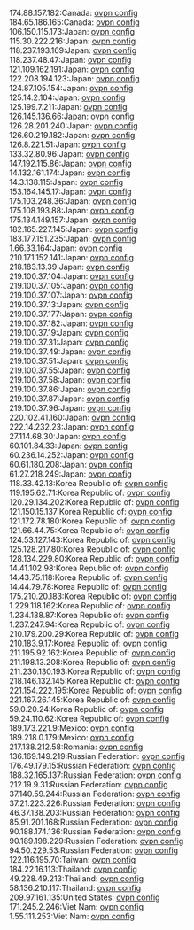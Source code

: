 174.88.157.182:Canada: [ovpn config](vpn/174_88_157_182.ovpn)  
184.65.186.165:Canada: [ovpn config](vpn/184_65_186_165.ovpn)  
106.150.115.173:Japan: [ovpn config](vpn/106_150_115_173.ovpn)  
115.30.222.216:Japan: [ovpn config](vpn/115_30_222_216.ovpn)  
118.237.193.169:Japan: [ovpn config](vpn/118_237_193_169.ovpn)  
118.237.48.47:Japan: [ovpn config](vpn/118_237_48_47.ovpn)  
121.109.162.191:Japan: [ovpn config](vpn/121_109_162_191.ovpn)  
122.208.194.123:Japan: [ovpn config](vpn/122_208_194_123.ovpn)  
124.87.105.154:Japan: [ovpn config](vpn/124_87_105_154.ovpn)  
125.14.2.104:Japan: [ovpn config](vpn/125_14_2_104.ovpn)  
125.199.7.211:Japan: [ovpn config](vpn/125_199_7_211.ovpn)  
126.145.136.66:Japan: [ovpn config](vpn/126_145_136_66.ovpn)  
126.28.201.240:Japan: [ovpn config](vpn/126_28_201_240.ovpn)  
126.60.219.182:Japan: [ovpn config](vpn/126_60_219_182.ovpn)  
126.8.221.51:Japan: [ovpn config](vpn/126_8_221_51.ovpn)  
133.32.80.96:Japan: [ovpn config](vpn/133_32_80_96.ovpn)  
147.192.115.86:Japan: [ovpn config](vpn/147_192_115_86.ovpn)  
14.132.161.174:Japan: [ovpn config](vpn/14_132_161_174.ovpn)  
14.3.138.115:Japan: [ovpn config](vpn/14_3_138_115.ovpn)  
153.164.145.17:Japan: [ovpn config](vpn/153_164_145_17.ovpn)  
175.103.248.36:Japan: [ovpn config](vpn/175_103_248_36.ovpn)  
175.108.193.88:Japan: [ovpn config](vpn/175_108_193_88.ovpn)  
175.134.149.157:Japan: [ovpn config](vpn/175_134_149_157.ovpn)  
182.165.227.145:Japan: [ovpn config](vpn/182_165_227_145.ovpn)  
183.177.151.235:Japan: [ovpn config](vpn/183_177_151_235.ovpn)  
1.66.33.164:Japan: [ovpn config](vpn/1_66_33_164.ovpn)  
210.171.152.141:Japan: [ovpn config](vpn/210_171_152_141.ovpn)  
218.183.13.39:Japan: [ovpn config](vpn/218_183_13_39.ovpn)  
219.100.37.104:Japan: [ovpn config](vpn/219_100_37_104.ovpn)  
219.100.37.105:Japan: [ovpn config](vpn/219_100_37_105.ovpn)  
219.100.37.107:Japan: [ovpn config](vpn/219_100_37_107.ovpn)  
219.100.37.13:Japan: [ovpn config](vpn/219_100_37_13.ovpn)  
219.100.37.177:Japan: [ovpn config](vpn/219_100_37_177.ovpn)  
219.100.37.182:Japan: [ovpn config](vpn/219_100_37_182.ovpn)  
219.100.37.19:Japan: [ovpn config](vpn/219_100_37_19.ovpn)  
219.100.37.31:Japan: [ovpn config](vpn/219_100_37_31.ovpn)  
219.100.37.49:Japan: [ovpn config](vpn/219_100_37_49.ovpn)  
219.100.37.51:Japan: [ovpn config](vpn/219_100_37_51.ovpn)  
219.100.37.55:Japan: [ovpn config](vpn/219_100_37_55.ovpn)  
219.100.37.58:Japan: [ovpn config](vpn/219_100_37_58.ovpn)  
219.100.37.86:Japan: [ovpn config](vpn/219_100_37_86.ovpn)  
219.100.37.87:Japan: [ovpn config](vpn/219_100_37_87.ovpn)  
219.100.37.96:Japan: [ovpn config](vpn/219_100_37_96.ovpn)  
220.102.41.160:Japan: [ovpn config](vpn/220_102_41_160.ovpn)  
222.14.232.23:Japan: [ovpn config](vpn/222_14_232_23.ovpn)  
27.114.68.30:Japan: [ovpn config](vpn/27_114_68_30.ovpn)  
60.101.84.33:Japan: [ovpn config](vpn/60_101_84_33.ovpn)  
60.236.14.252:Japan: [ovpn config](vpn/60_236_14_252.ovpn)  
60.61.180.208:Japan: [ovpn config](vpn/60_61_180_208.ovpn)  
61.27.218.249:Japan: [ovpn config](vpn/61_27_218_249.ovpn)  
118.33.42.13:Korea Republic of: [ovpn config](vpn/118_33_42_13.ovpn)  
119.195.62.71:Korea Republic of: [ovpn config](vpn/119_195_62_71.ovpn)  
120.29.134.202:Korea Republic of: [ovpn config](vpn/120_29_134_202.ovpn)  
121.150.15.137:Korea Republic of: [ovpn config](vpn/121_150_15_137.ovpn)  
121.172.78.180:Korea Republic of: [ovpn config](vpn/121_172_78_180.ovpn)  
121.66.44.75:Korea Republic of: [ovpn config](vpn/121_66_44_75.ovpn)  
124.53.127.143:Korea Republic of: [ovpn config](vpn/124_53_127_143.ovpn)  
125.128.217.80:Korea Republic of: [ovpn config](vpn/125_128_217_80.ovpn)  
128.134.229.80:Korea Republic of: [ovpn config](vpn/128_134_229_80.ovpn)  
14.41.102.98:Korea Republic of: [ovpn config](vpn/14_41_102_98.ovpn)  
14.43.75.118:Korea Republic of: [ovpn config](vpn/14_43_75_118.ovpn)  
14.44.79.78:Korea Republic of: [ovpn config](vpn/14_44_79_78.ovpn)  
175.210.20.183:Korea Republic of: [ovpn config](vpn/175_210_20_183.ovpn)  
1.229.118.162:Korea Republic of: [ovpn config](vpn/1_229_118_162.ovpn)  
1.234.138.87:Korea Republic of: [ovpn config](vpn/1_234_138_87.ovpn)  
1.237.247.94:Korea Republic of: [ovpn config](vpn/1_237_247_94.ovpn)  
210.179.200.29:Korea Republic of: [ovpn config](vpn/210_179_200_29.ovpn)  
210.183.9.17:Korea Republic of: [ovpn config](vpn/210_183_9_17.ovpn)  
211.195.92.162:Korea Republic of: [ovpn config](vpn/211_195_92_162.ovpn)  
211.198.13.208:Korea Republic of: [ovpn config](vpn/211_198_13_208.ovpn)  
211.230.130.193:Korea Republic of: [ovpn config](vpn/211_230_130_193.ovpn)  
218.146.132.145:Korea Republic of: [ovpn config](vpn/218_146_132_145.ovpn)  
221.154.222.195:Korea Republic of: [ovpn config](vpn/221_154_222_195.ovpn)  
221.167.26.145:Korea Republic of: [ovpn config](vpn/221_167_26_145.ovpn)  
59.0.20.24:Korea Republic of: [ovpn config](vpn/59_0_20_24.ovpn)  
59.24.110.62:Korea Republic of: [ovpn config](vpn/59_24_110_62.ovpn)  
189.173.221.9:Mexico: [ovpn config](vpn/189_173_221_9.ovpn)  
189.218.0.179:Mexico: [ovpn config](vpn/189_218_0_179.ovpn)  
217.138.212.58:Romania: [ovpn config](vpn/217_138_212_58.ovpn)  
136.169.149.219:Russian Federation: [ovpn config](vpn/136_169_149_219.ovpn)  
176.49.179.15:Russian Federation: [ovpn config](vpn/176_49_179_15.ovpn)  
188.32.165.137:Russian Federation: [ovpn config](vpn/188_32_165_137.ovpn)  
212.19.9.31:Russian Federation: [ovpn config](vpn/212_19_9_31.ovpn)  
37.140.59.244:Russian Federation: [ovpn config](vpn/37_140_59_244.ovpn)  
37.21.223.226:Russian Federation: [ovpn config](vpn/37_21_223_226.ovpn)  
46.37.138.203:Russian Federation: [ovpn config](vpn/46_37_138_203.ovpn)  
85.91.201.168:Russian Federation: [ovpn config](vpn/85_91_201_168.ovpn)  
90.188.174.136:Russian Federation: [ovpn config](vpn/90_188_174_136.ovpn)  
90.189.198.229:Russian Federation: [ovpn config](vpn/90_189_198_229.ovpn)  
94.50.229.53:Russian Federation: [ovpn config](vpn/94_50_229_53.ovpn)  
122.116.195.70:Taiwan: [ovpn config](vpn/122_116_195_70.ovpn)  
184.22.16.113:Thailand: [ovpn config](vpn/184_22_16_113.ovpn)  
49.228.49.213:Thailand: [ovpn config](vpn/49_228_49_213.ovpn)  
58.136.210.117:Thailand: [ovpn config](vpn/58_136_210_117.ovpn)  
209.97.161.135:United States: [ovpn config](vpn/209_97_161_135.ovpn)  
171.245.2.246:Viet Nam: [ovpn config](vpn/171_245_2_246.ovpn)  
1.55.111.253:Viet Nam: [ovpn config](vpn/1_55_111_253.ovpn)  
